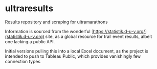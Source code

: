 # ultraresults
Results repository and scraping for ultramarathons

Information is sourced from the wonderful [https://statistik.d-u-v.org/](statistik.d-u-v.org) site, as a global resource for trail event results, albeit one lacking a public API.

Initial versions pulling this into a local Excel document, as the project is intended to push to Tableau Public, which provides vanishingly few connection types.
